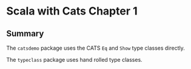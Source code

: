 # Scala with Cats Chapter 1

## Summary
The `catsdemo` package uses the CATS `Eq` and `Show` type classes directly.

The `typeclass` package uses hand rolled type classes.
